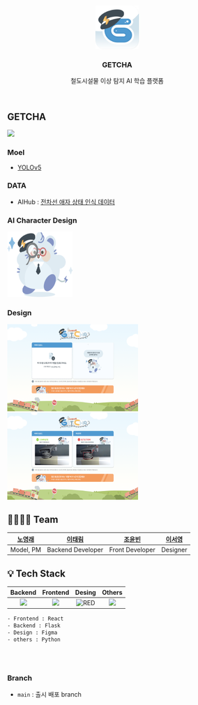 <br>
<div align="center">
  <img src="https://github.com/sozerong/dataset/blob/main/%EA%B2%9F%EC%B1%A0%EB%A1%9C%EA%B3%A0.png" width=100 height=100 /><br>
  <h3 align="center">GETCHA</h3>
  <p align="center">
    철도시설물 이상 탐지 AI 학습 플랫폼<br>
  </p>
</div>
<br>

## GETCHA
<a align="center"><img src="https://github.com/sozerong/dataset/blob/main/%EA%B2%9F%EC%B1%A0%ED%8F%AC%EC%8A%A4%ED%84%B0.jpg"/><br></a>

### Moel
- [YOLOv5](https://github.com/ultralytics/yolov5)

### DATA
- AIHub : [전차선 애자 상태 인식 데이터](https://www.aihub.or.kr/aihubdata/data/view.do?currMenu=&topMenu=&aihubDataSe=data&dataSetSn=71403)

### AI Character Design
<a align="center"><img src="https://github.com/sozerong/dataset/blob/main/%EB%A0%88%EC%9D%BC.png" width=150 height=150/><br></a>

### Design
<a align="center"><img src="https://github.com/sozerong/dataset/blob/main/%EC%B2%A0%EB%8F%84%EC%9D%B4%EC%83%81%EA%B0%90%EC%A7%80%EA%B8%B0.png" width=300 height=200/>&nbsp;&nbsp;&nbsp;&nbsp;<img src="https://github.com/sozerong/dataset/blob/main/%EC%B2%A0%EB%8F%84%EC%9D%B4%EC%83%81%EA%B0%90%EC%A7%80%EA%B8%B0-%EA%B7%B8%EB%A6%BC%EC%9D%B8%EC%8B%9D.png" width=300 height=200/><br></a>


## 👨‍👩‍👧‍👧 Team
| [노영래](https://github.com/sozerong) | [이태림](https://github.com/dkwkdkwkdkwk) | [조윤빈](https://github.com/yunbini) | [이서영]() |
| :----------------------------------------: | :----------------------------------------: | :----------------------------------------: | :----------------------------------------: |
| Model, PM | Backend Developer | Front Developer | Designer |


## 💡 Tech Stack
Backend|Frontend|Desing|Others|
|:------:|:------:|:------:|:------:|
|<img src="https://img.shields.io/badge/flask-000000?style=for-the-badge&logo=flask&logoColor=white">|<img src="https://img.shields.io/badge/react-61DAFB?style=for-the-badge&logo=react&logoColor=black">|<img alt="RED" src ="https://img.shields.io/badge/Figma-F24E1E.svg?&style=for-the-badge&logo=Figma&logoColor=white"/>|<img src="https://img.shields.io/badge/python-3776AB?style=for-the-badge&logo=python&logoColor=white">|

```
- Frontend : React
- Backend : Flask
- Design : Figma
- others : Python
```
<br><br>


### Branch
- `main` : 출시 배포 branch 

